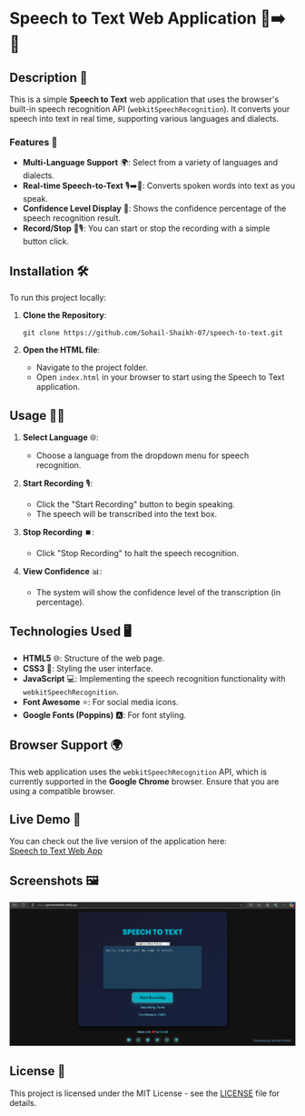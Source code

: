 
# Speech to Text Web Application 🎤➡️📝

## Description 📜

This is a simple **Speech to Text** web application that uses the browser's built-in speech recognition API (`webkitSpeechRecognition`). It converts your speech into text in real time, supporting various languages and dialects.

### Features 🌟
- **Multi-Language Support** 🌍: Select from a variety of languages and dialects.
- **Real-time Speech-to-Text** 🎙️➡️📝: Converts spoken words into text as you speak.
- **Confidence Level Display** 💯: Shows the confidence percentage of the speech recognition result.
- **Record/Stop** 🛑🎙️: You can start or stop the recording with a simple button click.

## Installation 🛠️

To run this project locally:

1. **Clone the Repository**:
   ```
   git clone https://github.com/Sohail-Shaikh-07/speech-to-text.git
   ```

2. **Open the HTML file**:
   - Navigate to the project folder.
   - Open `index.html` in your browser to start using the Speech to Text application.

## Usage 🧑‍💻

1. **Select Language** 🌐:
   - Choose a language from the dropdown menu for speech recognition.

2. **Start Recording** 🎙️:
   - Click the "Start Recording" button to begin speaking.
   - The speech will be transcribed into the text box.

3. **Stop Recording** ⏹️:
   - Click "Stop Recording" to halt the speech recognition.

4. **View Confidence** 📊:
   - The system will show the confidence level of the transcription (in percentage).

## Technologies Used 🖥️

- **HTML5** 🌐: Structure of the web page.
- **CSS3** 🎨: Styling the user interface.
- **JavaScript** 💻: Implementing the speech recognition functionality with `webkitSpeechRecognition`.
- **Font Awesome** ⭐: For social media icons.
- **Google Fonts (Poppins)** 🅰️: For font styling.

## Browser Support 🌍

This web application uses the `webkitSpeechRecognition` API, which is currently supported in the **Google Chrome** browser. Ensure that you are using a compatible browser.

## Live Demo 🚀

You can check out the live version of the application here:  
[Speech to Text Web App](https://speechtotextlive.netlify.app/)

## Screenshots 🖼️

![Main Page](screenshot.png) 

## License 📝

This project is licensed under the MIT License - see the [LICENSE](LICENSE) file for details.

